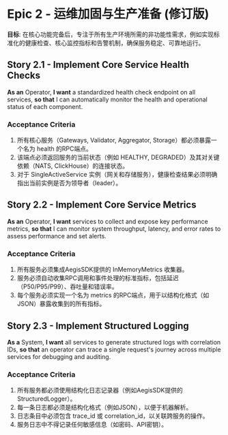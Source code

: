 # **Epic 2 \- 运维加固与生产准备 (修订版)**

**目标**: 在核心功能完备后，专注于所有生产环境所需的非功能性需求，例如实现标准化的健康检查、核心监控指标和告警机制，确保服务稳定、可靠地运行。

## **Story 2.1 \- Implement Core Service Health Checks**

**As an** Operator, **I want** a standardized health check endpoint on all services, **so that** I can automatically monitor the health and operational status of each component.

### **Acceptance Criteria**

1. 所有核心服务（Gateways, Validator, Aggregator, Storage）都必须暴露一个名为 health 的RPC端点。
2. 该端点必须返回服务的当前状态（例如 HEALTHY, DEGRADED）及其对关键依赖（NATS, ClickHouse）的连接状态。
3. 对于 SingleActiveService 实例（网关和存储服务），健康检查结果必须明确指出当前实例是否为领导者（leader）。

## **Story 2.2 \- Implement Core Service Metrics**

**As an** Operator, **I want** services to collect and expose key performance metrics, **so that** I can monitor system throughput, latency, and error rates to assess performance and set alerts.

### **Acceptance Criteria**

1. 所有服务必须集成AegisSDK提供的 InMemoryMetrics 收集器。
2. 服务必须自动收集RPC调用和事件处理的标准指标，包括延迟（P50/P95/P99）、吞吐量和错误率。
3. 每个服务必须实现一个名为 metrics 的RPC端点，用于以结构化格式（如JSON）暴露收集到的所有指标。

## **Story 2.3 \- Implement Structured Logging**

**As a** System, **I want** all services to generate structured logs with correlation IDs, **so that** an operator can trace a single request's journey across multiple services for debugging and auditing.

### **Acceptance Criteria**

1. 所有服务都必须使用结构化日志记录器（例如AegisSDK提供的StructuredLogger）。
2. 每一条日志都必须是结构化格式（例如JSON），以便于机器解析。
3. 日志条目中必须包含 trace\_id 或 correlation\_id，以关联跨服务的操作。
4. 服务日志中不得记录任何敏感信息（如密码、API密钥）。
